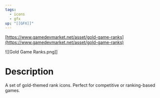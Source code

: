 ```yaml
---
tags:
  - icons
  - gfx
up: "[[GFX]]"
---
```

[https://www.gamedevmarket.net/asset/gold-game-ranks](https://www.gamedevmarket.net/asset/gold-game-ranks)

![[Gold Game Ranks.png]]

# Description
A set of gold-themed rank icons. Perfect for competitive or ranking-based games.
